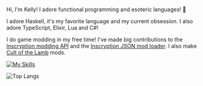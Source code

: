 Hi, I'm Kelly! I adore functional programming and esoteric languages! 🌸

I adore Haskell, it's my favorite language and my current obsession. I also adore TypeScript, Elixir, Lua and C#!

I do game modding in my free time! I've made big contributions to the [Inscryption modding API](https://thunderstore.io/c/inscryption/p/API_dev/API/) and the [Inscryption JSON mod loader](https://inscryption.thunderstore.io/package/MADH95Mods/JSONCardLoader/). I also make [Cult of the Lamb](https://next.nexusmods.com/profile/KellyBetty/mods) mods.

[![My Skills](https://skillicons.dev/icons?i=haskell,ts,react,tailwind,js,elixir,lua,cs)](https://skillicons.dev)

![Top Langs](https://github-readme-stats.vercel.app/api/top-langs/?username=kbmackenzie&layout=compact&exclude_repo=InscryptionJSONDump,JSONLoader,COTL_JSONLoader)

<!--
**kbmackenzie/kbmackenzie** is a ✨ _special_ ✨ repository because its `README.md` (this file) appears on your GitHub profile.

Here are some ideas to get you started:

- 🔭 I’m currently working on ...
- 🌱 I’m currently learning ...
- 👯 I’m looking to collaborate on ...
- 🤔 I’m looking for help with ...
- 💬 Ask me about ...
- 📫 How to reach me: ...
- 😄 Pronouns: ...
- ⚡ Fun fact: ...
-->
